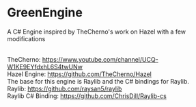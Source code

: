 # GreenEngine
A C# Engine inspired by TheCherno's work on Hazel with a few modifications <br> <br>

TheCherno: https://www.youtube.com/channel/UCQ-W1KE9EYfdxhL6S4twUNw <br>
Hazel Engine: https://github.com/TheCherno/Hazel
<br>
The base for this engine is Raylib and the C# bindings for Raylib. <br>
Raylib: https://github.com/raysan5/raylib <br>
Raylib C# Binding: https://github.com/ChrisDill/Raylib-cs
